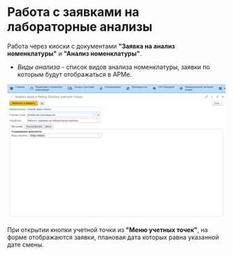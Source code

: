 # Работа с заявками на лабораторные анализы

Работа через киоски с документами **"Заявка на анализ номенклатуры"** и **"Анализ номенклатуры"**.

- *Виды анализа* - список видов анализа номенклатуры, заявки по которым будут отображаться в АРМе.

![](WorkWithLabAnalyzes.assets//1.png)

При открытии кнопки учетной точки из **"Меню учетных точек"**, на форме отображаются заявки, плановая дата которых равна указанной дате смены.